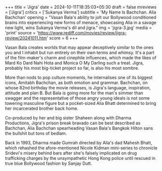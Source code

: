 +++
title = 'Jigra'
date = 2024-10-11T18:35:03+05:30
draft = false
mreviews = ['Jigra']
critics = ['Sukanya Verma']
subtitle = 'My Name Is Bachchan. Alia Bachchan'
opening = "Vasan Bala's ability to jolt our Bollywood conditioned brains into experiencing new forms of menace, showcasing Alia in a savage new light, wins Sukanya Verma's dil and jigra."
img = 'jigra-3.jpg'
media = 'print'
source = 'https://www.rediff.com/movies/review/jigra-review/20241011.htm'
score = 6
+++

Vasan Bala creates worlds that may appear deceptively similar to the ones you and I inhabit but run entirely on their own terms and whimsy. It's a part of the film-maker's charm and cinephile influences, which made the likes of Mard Ko Dard Nahi Hota and Monica O My Darling such a treat. Jigra, probably his most big-ticket project so far, is also his most sombre.

More than nods to pop culture moments, he internalises one of its biggest icons, Amitabh Bachchan, as both emotion and grammar. Bachchan, on whose 82nd birthday the movie releases, is Jigra's language, inspiration, attitude and plan B. But Bala is going more for the man's simmer than swagger and the representative of those angry young ideals is not some towering masculine figure but a pocket-sized Alia Bhatt determined to bring her incarcerated brother back home.

Co-produced by her and big sister Shaheen along with Dharma Productions, Jigra's prison break bravado can be best described as Bachchan, Alia Bachchan spearheading Vasan Bala's Bangkok Hilton sans the bullshit but tons of bedlam.

Back in 1993, Dharma made Gumrah directed by Alia's dad Mahesh Bhatt, which rehashed the afore-mentioned Nicole Kidman mini-series to chronicle Sridevi's misery behind bars after she's falsely implicated on drug trafficking charges by the unsympathetic Hong Kong police until rescued in true blue Bollywood fashion by Sanjay Dutt.
